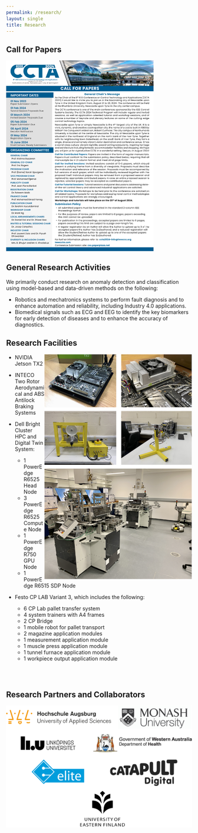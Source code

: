 ```yaml
---
permalink: /research/
layout: single
title: Research 
---
```


## Call for Papers ##
[<img src="/assets/Docs/CCTA.pdf" width="400">](https://confcats-siteplex.s3.us-east-1.amazonaws.com/ccta24/ccta24_cfp_web_04_e666d10eb2.pdf)

## General Research Activities ##
We primarily conduct research on anomaly detection and classification using model-based and data-driven methods on the following:
* Robotics and mechatronics systems to perform fault diagnosis and to enhance automation and reliability, including Industry 4.0 applications.
* Biomedical signals such as ECG and EEG to identify the key biomarkers for early detection of diseases and to enhance the accuracy of diagnostics.


## Research Facilities ##
<img align="right" src="/assets/Figures/Facilities.png" width="400">

* NVIDIA Jetson TX2  

* INTECO Two Rotor Aerodynamical and ABS Antilock Braking Systems  

* Dell Bright Cluster HPC and Digital Twin System:
  * 1 PowerEdge R6525 Head Node
  * 3 PowerEdge R6525 Compute Node
  * 1 PowerEdge R750 GPU Node
  * 1 PowerEdge R6515 SDP Node

* Festo CP LAB Variant 3, which includes the following: 
  * 6 CP Lab pallet transfer system
  * 4 system trainers with A4 frames
  * 2 CP Bridge
  * 1 mobile robot for pallet transport
  * 2 magazine application modules
  * 1 measurement application module
  * 1 muscle press application module
  * 1 tunnel furnace application module
  * 1 workpiece output application module  
  
<br><br>
## Research Partners and Collaborators ##

<img src="/assets/Figures/Logos.png" width="650">&emsp;&emsp;  


<!--
<img src="/assets/Figures/Monash.png" width="200">&emsp;&emsp;  

<img src="/assets/Figures/UAS.png" width="320">&emsp;&emsp;  

<img src="/assets/Figures/LiU.png" width="200">&emsp;&emsp;  

<img src="/assets/Figures/UEF.jpg" width="150">&emsp;&emsp;  

<img src="/assets/Figures/UKM.png" width="200">&emsp;&emsp; 

<img src="/assets/Figures/DoHWA.png" width="350">&emsp;&emsp;    

<img src="/assets/Figures/EES.png" width="200">&emsp;&emsp;    

<img src="/assets/Figures/DigiCat.png" width="200">&emsp;&emsp;    
-->
 

